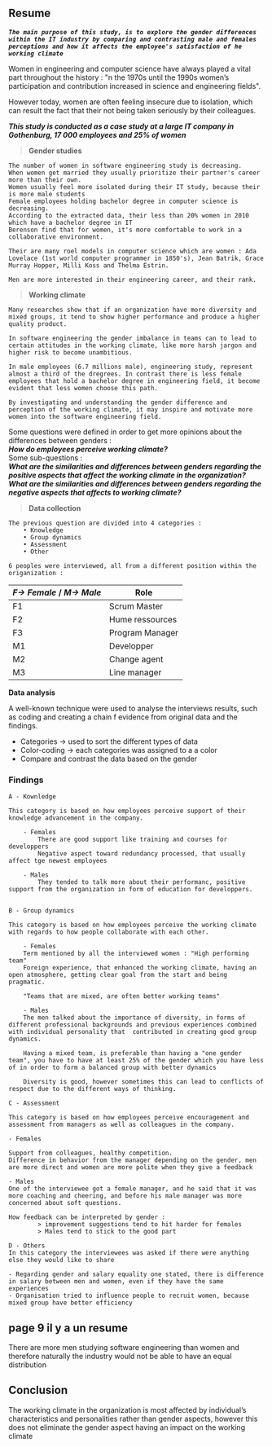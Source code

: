 ## Resume

***`The main purpose of this study, is to explore the gender differences within the IT industry by comparing and contrasting male and females perceptions and how it affects the employee's satisfaction of he working climate`***

Women in engineering and computer science have always played a vital part throughout the history :
"n the 1970s
until the 1990s women’s participation and contribution
increased in science and engineering fields".

However today, women are often feeling insecure due to isolation, which can result the fact that their not being taken seriously by their colleagues.


***This study is conducted as a case study at a large IT company in Gothenburg, 17 000 employees and 25% of women***

> **Gender studies**   
    
    The number of women in software engineering study is decreasing.
    When women get married they usually prioritize their partner's career more than their own.
    Women usually feel more isolated during their IT study, because their is more male students   
    Female employees holding bachelor degree in computer science is decreasing.
    According to the extracted data, their less than 20% women in 2010 which have a bachelor degree in IT 
    Berenson find that for women, it's more comfortable to work in a collaborative environment.

    Their are many roel models in computer science which are women : Ada Lovelace (1st world computer programmer in 1850's), Jean Batrik, Grace Murray Hopper, Milli Koss and Thelma Estrin.

    Men are more interested in their engineering career, and their rank.

    

> **Working climate**

    Many researches show that if an organization have more diversity and mixed groups, it tend to show higher performance and produce a higher quality product.

    In software engineering the gender imbalance in teams can to lead to certain attitudes in the working climate, like more harsh jargon and higher risk to become unambitious.

    In male employees (6.7 millions male), engineering study, represent almost a third of the dregrees. In contrast there is less female employees that hold a bachelor degree in engineering field, it become evident that less women choose this path.

    By investigating and understanding the gender difference and perception of the working climate, it may inspire and motivate more women into the software engineering field. 



Some questions were defined in order to get more opinions about the differences between genders :   
    ***How do employees perceive working climate?***  
    Some sub-questions :   
    ***What are the similarities and differences between genders regarding the positive aspects that affect the working climate in the organization?***  
    ***What are the similarities and differences between genders regarding the negative aspects that affects to working climate?***


> **Data collection**

    The previous question are divided into 4 categories : 
        • Knowledge 
        • Group dynamics 
        • Assessment 
        • Other 

    6 peoples were interviewed, all from a different position within the origanization : 
        
|*F-> Female* / *M-> Male* | Role |
|---|---|
|F1|Scrum Master|
|F2|Hume ressources |
|F3|Program Manager|
|M1|Developper |
|M2|Change agent|
|M3|Line manager|

**Data analysis**

A well-known technique were used to analyse the interviews results, such as coding and creating a chain f evidence from original data and the findings.   
   - Categories -> used to sort the different types of data   
   - Color-coding -> each categories was assigned to a a color   
   - Compare and contrast the data based on the gender   

### **Findings**
    A - Kownledge
    
    This category is based on how employees perceive support of their knowledge advancement in the company.  

        - Females 
            There are good support like training and courses for developpers 
            Negative aspect toward redundancy processed, that usually affect tge newest employees

        - Males 
            They tended to talk more about their performanc, positive support from the organization in form of education for developpers.


    B - Group dynamics 
    
    This category is based on how employees perceive the working climate with regards to how people collaborate with each other. 

        - Females 
        Term mentioned by all the interviewed women : "High performing team" 
        Foreign experience, that enhanced the working climate, having an open atmosphere, getting clear goal from the start and being pragmatic.

        "Teams that are mixed, are often better working teams"

        - Males 
        The men talked about the importance of diversity, in forms of different professional backgrounds and previous experiences combined with individual personality that  contributed in creating good group dynamics. 

        Having a mixed team, is preferable than having a "one gender team", you have to have at least 25% of the gender which you have less of in order to form a balanced group with better dynamics 
    
        Diversity is good, however sometimes this can lead to conflicts of respect due to the different ways of thinking.

    C - Assessment

    This category is based on how employees perceive encouragement and assessment from managers as well as colleagues in the company. 

    - Females   
    
    Support from colleagues, healthy competition.
    Difference in behavior from the manager depending on the gender, men are more direct and women are more polite when they give a feedback

    - Males 
    One of the interviewee got a female manager, and he said that it was more coaching and cheering, and before his male manager was more concerned about soft questions.

    How feedback can be interpreted by gender : 
            > improvement suggestions tend to hit harder for females 
            > Males tend to stick to the good part

    D - Others
    In this category the interviewees was asked if there were anything else they would like to share

    - Regarding gender and salary equality one stated, there is difference in salary between men and women, even if they have the same experiences
    - Organisation tried to influence people to recruit women, because mixed group have better efficiency 

## page 9 il y a un resume

There are more men studying software engineering than women and therefore naturally the industry would not be able to have an equal distribution

## Conclusion 

The working climate in the organization is most affected by individual’s characteristics and personalities rather than gender aspects, however this does not eliminate the gender aspect having an impact on the working climate